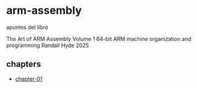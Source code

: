 # arm-assembly

apuntes del libro

The Art of ARM Assembly
Volume 1
64-bit ARM machine organization and programming
Randall Hyde
2025

## chapters

- [chapter-01](./chapter-01/)
